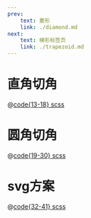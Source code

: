 ```yaml
---
prev: 
    text: 菱形
    link: ./diamond.md
next: 
    text: 梯形标签页
    link: ./trapezoid.md
---
```


# 直角切角

<css-chamfer class="flat-angle"/>

@[code{13-18} scss](../.vuepress/components/css-chamfer.vue)

# 圆角切角
<css-chamfer class="circular-angle"/>

@[code{19-30} scss](../.vuepress/components/css-chamfer.vue)

# svg方案
<css-chamfer class="flat-angle-svg"/>

@[code{32-41} scss](../.vuepress/components/css-chamfer.vue)
